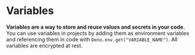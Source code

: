 # Variables

**Variables are a way to store and reuse values and secrets in your code.** You can use variables in projects by adding them as environment variables and referencing them in code with `Deno.env.get("VARIABLE_NAME")`. All variables are encrypted at rest.

<!-- ![Variables](/docs/images/variables/variables-overview.webp) -->
